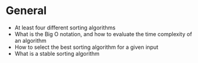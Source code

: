# General

*    At least four different sorting algorithms
*    What is the Big O notation, and how to evaluate the time complexity of an algorithm
*    How to select the best sorting algorithm for a given input
*    What is a stable sorting algorithm
